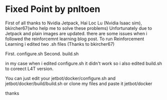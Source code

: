 # Fixed Point by pnltoen
First of all thanks to Nvidia Jetpack, Hai Loc Lu (Nvidia Isaac sim), bkircher67(who help me to solve these problems)
Unfortunately due to Jetpack and plain images are updated. there are some issues when i followed the reinforcemnt learning blog post.
To run Reinforcement Learning i edited two .sh files (Thanks to bkircher67)

First. configure.sh 
Second. build.sh

in my case when i edited configure.sh it didn't work
so i also edited build.sh to coreect L4T version.

You can just edit your jetbot/docker/configure.sh and jetbot/docker/build/build.sh
or clone my files and paste it jetbot/docker

thanks
